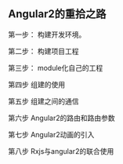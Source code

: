
## Angular2的重拾之路

第一步：
构建开发环境。

第二步：
构建项目工程

第三步：
module化自己的工程

第四步
组建的使用

第五步
组建之间的通信

第六步
Angular2的路由和路由参数

第七步
Angular2动画的引入

第八步
Rxjs与angular2的联合使用
